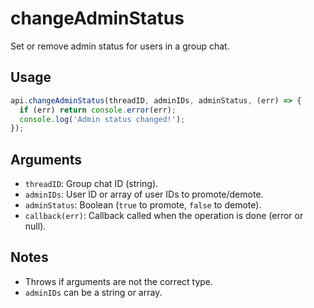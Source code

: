 # changeAdminStatus

Set or remove admin status for users in a group chat.

## Usage
```js
api.changeAdminStatus(threadID, adminIDs, adminStatus, (err) => {
  if (err) return console.error(err);
  console.log('Admin status changed!');
});
```

## Arguments
- `threadID`: Group chat ID (string).
- `adminIDs`: User ID or array of user IDs to promote/demote.
- `adminStatus`: Boolean (`true` to promote, `false` to demote).
- `callback(err)`: Callback called when the operation is done (error or null).

## Notes
- Throws if arguments are not the correct type.
- `adminIDs` can be a string or array.
